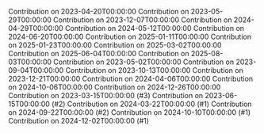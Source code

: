 Contribution on 2023-04-20T00:00:00
Contribution on 2023-05-29T00:00:00
Contribution on 2023-12-07T00:00:00
Contribution on 2024-04-29T00:00:00
Contribution on 2024-05-12T00:00:00
Contribution on 2024-06-20T00:00:00
Contribution on 2025-01-11T00:00:00
Contribution on 2025-01-23T00:00:00
Contribution on 2025-03-02T00:00:00
Contribution on 2025-06-04T00:00:00
Contribution on 2025-08-03T00:00:00
Contribution on 2023-05-02T00:00:00
Contribution on 2023-09-04T00:00:00
Contribution on 2023-10-13T00:00:00
Contribution on 2023-12-21T00:00:00
Contribution on 2024-04-06T00:00:00
Contribution on 2024-10-06T00:00:00
Contribution on 2024-12-26T00:00:00
Contribution on 2023-03-15T00:00:00 (#3)
Contribution on 2023-06-15T00:00:00 (#2)
Contribution on 2024-03-22T00:00:00 (#1)
Contribution on 2024-09-22T00:00:00 (#2)
Contribution on 2024-10-10T00:00:00 (#1)
Contribution on 2024-12-02T00:00:00 (#1)
